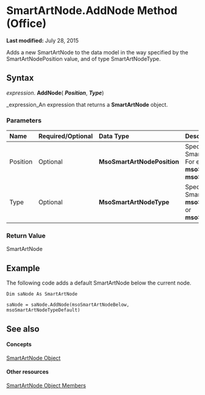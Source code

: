 
# SmartArtNode.AddNode Method (Office)

 **Last modified:** July 28, 2015

Adds a new SmartArtNode to the data model in the way specified by the SmartArtNodePosition value, and of type SmartArtNodeType.

## Syntax

 _expression_. **AddNode**( **_Position_**,  **_Type_**)

 _expression_An expression that returns a  **SmartArtNode** object.


### Parameters



|**Name**|**Required/Optional**|**Data Type**|**Description**|
|:-----|:-----|:-----|:-----|
|Position|Optional| **MsoSmartArtNodePosition**|Specifies the location of the SmartArtNode in the data model. For example,  **msoSmartArtNodeAbove** or **msoSmartArtNodeAfter**.|
|Type|Optional| **MsoSmartArtNodeType**|Specifies the type of the added SmartArtNode. For example,  **msoSmartArtNodeTypeAssistant** or **msoSmartArtNodeTypeDefault**.|

### Return Value

SmartArtNode


## Example

The following code adds a default SmartArtNode below the current node. 


```
Dim saNode As SmartArtNode 
 
saNode = saNode.AddNode(msoSmartArtNodeBelow, msoSmartArtNodeTypeDefault)
```


## See also


#### Concepts


 [SmartArtNode Object](3987d02d-beb1-8ce0-acbb-3fc0a05b2341.md)
#### Other resources


 [SmartArtNode Object Members](8472d586-87ed-2dd7-054b-e821f1738e3c.md)
